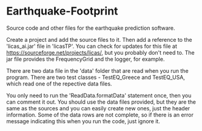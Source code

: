 # Earthquake-Footprint
Source code and other files for the earthquake prediction software.

Create a project and add the source files to it. Then add a reference to the 'licas_ai.jar' file in 'licasTP'.
You can check for updates for this file at https://sourceforge.net/projects/licas/, but you probably don't need to.
The jar file provides the FrequencyGrid and the logger, for example.

There are two data file in the 'data' folder that are read when you run the program.
There are two test classes - TestEQ_Greece and TestEQ_USA, which read one of the repective data files. 

You only need to run the 'ReadData.formatData' statement once, then you can comment it out.
You should use the data files provided, but they are the same as the sources and you can easily create new ones, just the header information.
Some of the data rows are not complete, so if there is an error message indicating this when you run the code, just ignore it.
